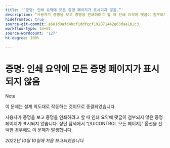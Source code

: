 ```yaml
---
title: '“증명: 인쇄 요약에 모든 증명 페이지가 표시되지 않음.”'
description: “사용자가 증명을 보고 증명을 인쇄하려고 할 때 인쇄 요약에 댓글이 첨부되지 않은 증명 페이지가 표시되지 않습니다. 상단 탐색에서 모든 페이지 옵션을 선택한 경우에도 이 문제가 발생합니다.”
hidefromtoc: true
source-git-commit: a681d8afd4bcf1ddfccf192871442e63dae1b2c3
workflow-type: tm+mt
source-wordcount: '127'
ht-degree: 100%

---
```



# 증명: 인쇄 요약에 모든 증명 페이지가 표시되지 않음

<!--This article is on both WF and WFP TOCs-->

>[!NOTE]
>
>이 문제는 설계 의도대로 작동하는 것이므로 종결되었습니다.

사용자가 증명을 보고 증명을 인쇄하려고 할 때 인쇄 요약에 댓글이 첨부되지 않은 증명 페이지가 표시되지 않습니다. 상단 탐색에서 “[!UICONTROL 모든 페이지]” 옵션을 선택한 경우에도 이 문제가 발생합니다.

_2022년 10월 10일에 처음 보고되었습니다._

